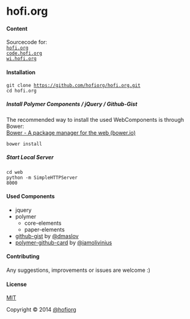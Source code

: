 hofi.org
========

#### Content

Sourcecode for: <br/>
<code>[hofi.org](http://hofi.org)</code><br/>
<code>[code.hofi.org](http://code.hofi.org)</code><br/>
<code>[wi.hofi.org](http://wi.hofi.org)</code><br/>

#### Installation

<code>git clone https://github.com/hofiorg/hofi.org.git</code><br/>
<code>cd hofi.org</code><br/>

##### Install Polymer Components / jQuery / Github-Gist

The recommended way to install the used WebComponents is through Bower:<br/>
[Bower - A package manager for the web (bower.io)](http://www.bower.io/)

<code>bower install</code><br/>

##### Start Local Server

<code>cd web</code><br/>
<code>python -m SimpleHTTPServer 8000</code><br/>

#### Used Components

* jquery
* polymer
    * core-elements
    * paper-elements
* [github-gist](https://github.com/dmaslov/github-gist) by [@dmaslov](https://github.com/dmaslov)
* [polymer-github-card](https://github.com/iamolivinius/polymer-github-card) by [@iamolivinius](https://github.com/iamolivinius)

#### Contributing
Any suggestions, improvements or issues are welcome :)

#### License
[MIT](http://opensource.org/licenses/MIT)

Copyright &copy; 2014 [@hofiorg](https://github.com/hofiorg)
